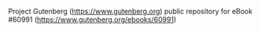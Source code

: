Project Gutenberg (https://www.gutenberg.org) public repository for eBook #60991 (https://www.gutenberg.org/ebooks/60991)
